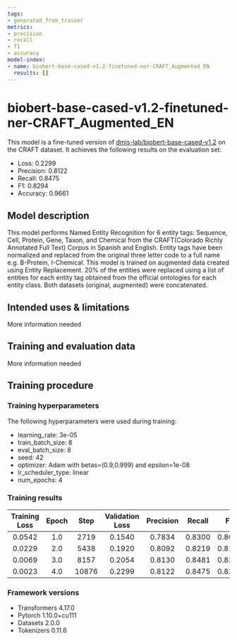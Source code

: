 ```yaml
---
tags:
- generated_from_trainer
metrics:
- precision
- recall
- f1
- accuracy
model-index:
- name: biobert-base-cased-v1.2-finetuned-ner-CRAFT_Augmented_EN
  results: []
---
```


<!-- This model card has been generated automatically according to the information the Trainer had access to. You
should probably proofread and complete it, then remove this comment. -->

# biobert-base-cased-v1.2-finetuned-ner-CRAFT_Augmented_EN

This model is a fine-tuned version of [dmis-lab/biobert-base-cased-v1.2](https://huggingface.co/dmis-lab/biobert-base-cased-v1.2) on the CRAFT dataset.
It achieves the following results on the evaluation set:
- Loss: 0.2299
- Precision: 0.8122
- Recall: 0.8475
- F1: 0.8294
- Accuracy: 0.9661

## Model description

This model performs Named Entity Recognition for 6 entity tags: Sequence, Cell, Protein, Gene, Taxon, and Chemical from the CRAFT(Colorado Richly Annotated Full Text) Corpus in Spanish and English. Entity tags have been normalized and replaced from the original three letter code to a full name e.g. B-Protein, I-Chemical.
This model is trained on augmented data created using Entity Replacement. 20% of the entities were replaced using a list of entities for each entity tag obtained from the official ontologies for each entity class. Both datasets (original, augmented) were concatenated.

## Intended uses & limitations

More information needed

## Training and evaluation data

More information needed

## Training procedure

### Training hyperparameters

The following hyperparameters were used during training:
- learning_rate: 3e-05
- train_batch_size: 8
- eval_batch_size: 8
- seed: 42
- optimizer: Adam with betas=(0.9,0.999) and epsilon=1e-08
- lr_scheduler_type: linear
- num_epochs: 4

### Training results

| Training Loss | Epoch | Step  | Validation Loss | Precision | Recall | F1     | Accuracy |
|:-------------:|:-----:|:-----:|:---------------:|:---------:|:------:|:------:|:--------:|
| 0.0542        | 1.0   | 2719  | 0.1540          | 0.7834    | 0.8300 | 0.8060 | 0.9622   |
| 0.0229        | 2.0   | 5438  | 0.1920          | 0.8092    | 0.8219 | 0.8155 | 0.9644   |
| 0.0069        | 3.0   | 8157  | 0.2054          | 0.8130    | 0.8481 | 0.8302 | 0.9656   |
| 0.0023        | 4.0   | 10876 | 0.2299          | 0.8122    | 0.8475 | 0.8294 | 0.9661   |


### Framework versions

- Transformers 4.17.0
- Pytorch 1.10.0+cu111
- Datasets 2.0.0
- Tokenizers 0.11.6
